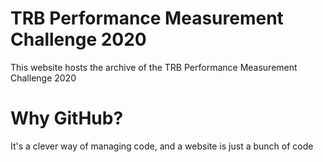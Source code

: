 # TRB Performance Measurement Challenge 2020

This website hosts the archive of the TRB Performance Measurement Challenge 2020

# Why GitHub?  

It's a clever way of managing code, and a website is just a bunch of code

